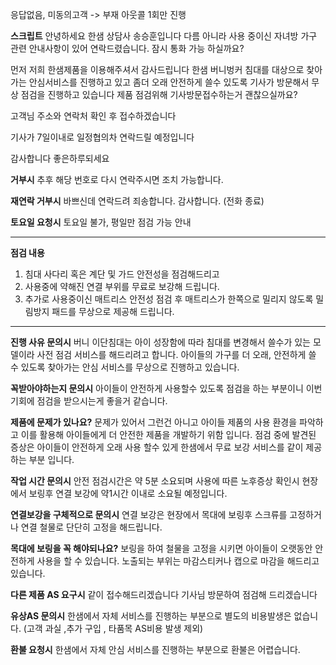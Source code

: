 응답없음, 미동의고객 -> 부재 아웃콜 1회만 진행

**스크립트**
안녕하세요 한샘 상담사 송승훈입니다
다름 아니라 사용 중이신 자녀방 가구 관련 안내사항이 있어 연락드렸습니다. 
잠시 통화 가능 하실까요?

먼저 저희 한샘제품을 이용해주셔서 감사드립니다
한샘 버니벙커 침대를 대상으로 찾아가는 안심서비스를 진행하고 있고 
좀더 오래 안전하게 쓸수 있도록 기사가 방문해서 무상 점검을 진행하고 있습니다
제품 점검위해 기사방문접수하는거 괜찮으실까요?

고객님 주소와 연락처 확인 후 접수하겠습니다

기사가 7일이내로 일정협의차 연락드릴 예정입니다

감사합니다 좋은하루되세요

**거부시** 
추후 해당 번호로 다시 연락주시면 조치 가능합니다.

**재연락 거부시**
바쁘신데 연락드려 죄송합니다. 감사합니다. (전화 종료)

**토요일 요청시**
토요일 불가, 평일만 점검 가능 안내

---
**점검 내용**
1. 침대 사다리 혹은 계단 및 가드 안전성을 점검해드리고
2. 사용중에 약해진 연결 부위를 무료로 보강해 드립니다.
3. 추가로 사용중이신 매트리스 안전성 점검 후 매트리스가 한쪽으로 밀리지 않도록 밀림방지 패드를 무상으로 제공해 드립니다.
---

**진행 사유 문의시**
버니 이단침대는 아이 성장함에 따라 침대를 변경해서 쓸수가 있는 모델이라 사전 점검 서비스를 해드리려고 합니다.
아이들의 가구를 더 오래, 안전하게 쓸 수 있도록 찾아가는 안심 서비스를 무상으로 진행하고 있습니다.

**꼭받아야하는지 문의시** 
아이들이 안전하게 사용할수 있도록 점검을 하는 부분이니 이번기회에 점검을 받으시는게 좋을거 같습니다. 

**제품에 문제가 있나요?**
문제가 있어서 그런건 아니고 아이들 제품의 사용 환경을 파악하고 이를 활용해 아이들에게 더 안전한 제품을 개발하기 위함 입니다.
점검 중에 발견된 증상은 아이들이 안전하게 오래 사용 할수 있게  한샘에서 무료 보강 서비스를 같이 제공하는 부분 입니다.

**작업 시간 문의시**
안전 점검시간은 약 5분 소요되며 사용에 따른 노후증상 확인시 현장에서 보링후 연결 보강에 약1시간 이내로 소요될 예정입니다.

**연결보강을 구체적으로 문의시**
연결 보강은 현장에서 목대에 보링후 스크류를 고정하거나 연결 철물로 단단히 고정을 해드립니다.

**목대에 보링을 꼭 해야되나요?**
보링을 하여 철물을 고정을 시키면 아이들이 오랫동안 안전하게 사용을 할 수 있습니다. 노출되는 부위는 마감스티커나 캡으로 마감을 해드리고 있습니다.

**다른 제품 AS 요구시**
같이 접수해드리겠습니다 기사님 방문하여 점검해 드리겠습니다

**유상AS 문의시**
한샘에서 자체 서비스를 진행하는 부분으로 별도의 비용발생은 없습니다. (고객 과실 ,추가 구입 , 타품목 AS비용 발생 제외)

**환불 요청시**
한샘에서 자체 안심 서비스를 진행하는 부분으로 환불은 어렵습니다.
